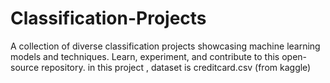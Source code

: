 # Classification-Projects
A collection of diverse classification projects showcasing machine learning models and techniques. Learn, experiment, and contribute to this open-source repository.
in this project , dataset is creditcard.csv (from kaggle)
